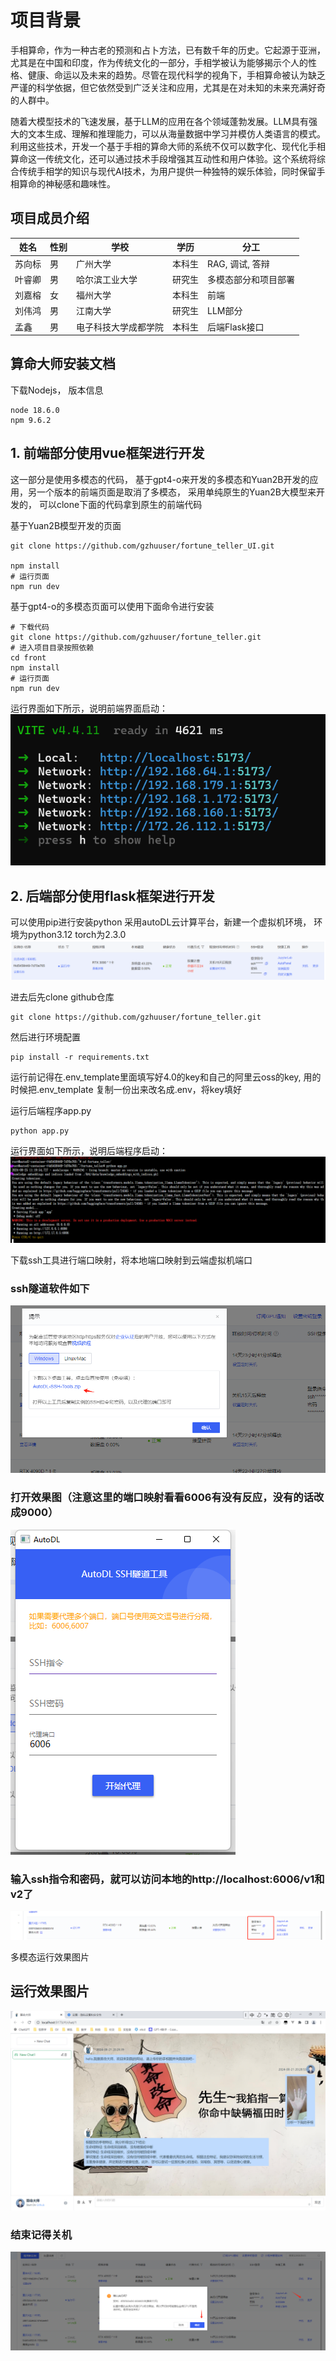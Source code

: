 # 项目背景

手相算命，作为一种古老的预测和占卜方法，已有数千年的历史。它起源于亚洲，尤其是在中国和印度，作为传统文化的一部分，手相学被认为能够揭示个人的性格、健康、命运以及未来的趋势。尽管在现代科学的视角下，手相算命被认为缺乏严谨的科学依据，但它依然受到广泛关注和应用，尤其是在对未知的未来充满好奇的人群中。



随着大模型技术的飞速发展，基于LLM的应用在各个领域蓬勃发展。LLM具有强大的文本生成、理解和推理能力，可以从海量数据中学习并模仿人类语言的模式。利用这些技术，开发一个基于手相的算命大师的系统不仅可以数字化、现代化手相算命这一传统文化，还可以通过技术手段增强其互动性和用户体验。这个系统将综合传统手相学的知识与现代AI技术，为用户提供一种独特的娱乐体验，同时保留手相算命的神秘感和趣味性。


## 项目成员介绍

| 姓名   | 性别 | 学校                 | 学历   | 分工                 |
| ------ | ---- | -------------------- | ------ | -------------------- |
| 苏向标 | 男   | 广州大学             | 本科生 | RAG, 调试, 答辩      |
| 叶睿卿 | 男   | 哈尔滨工业大学       | 研究生 | 多模态部分和项目部署 |
| 刘嘉榕 | 女   | 福州大学             | 本科生 | 前端                 |
| 刘伟鸿 | 男   | 江南大学             | 研究生 | LLM部分              |
| 孟鑫   | 男   | 电子科技大学成都学院 | 本科生 | 后端Flask接口   |


## 算命大师安装文档



下载Nodejs， 版本信息

```shell
node 18.6.0 
npm 9.6.2 
```



## 1. 前端部分使用vue框架进行开发

这一部分是使用多模态的代码， 基于gpt4-o来开发的多模态和Yuan2B开发的应用，另一个版本的前端页面是取消了多模态， 采用单纯原生的Yuan2B大模型来开发的， 可以clone下面的代码拿到原生的前端代码


基于Yuan2B模型开发的页面
```shell
git clone https://github.com/gzhuuser/fortune_teller_UI.git

npm install
# 运行页面
npm run dev
```

基于gpt4-o的多模态页面可以使用下面命令进行安装

```shell
# 下载代码
git clone https://github.com/gzhuuser/fortune_teller.git
# 进入项目目录按照依赖
cd front
npm install
# 运行页面
npm run dev
```

运行界面如下所示，说明前端界面启动：
![](./img/4.png)

## 2. 后端部分使用flask框架进行开发

可以使用pip进行安装python
采用autoDL云计算平台，新建一个虚拟机环境， 环境为python3.12 torch为2.3.0
![](./img/5.png)

进去后先clone github仓库

```shell
git clone https://github.com/gzhuuser/fortune_teller.git
```

然后进行环境配置

```shell
pip install -r requirements.txt
```

运行前记得在.env_template里面填写好4.0的key和自己的阿里云oss的key, 用的时候把.env_template 复制一份出来改名成.env，将key填好

运行后端程序app.py

```shell    
python app.py
```

运行界面如下所示，说明后端程序启动：
![](./img/6.png)

下载ssh工具进行端口映射，将本地端口映射到云端虚拟机端口

### ssh隧道软件如下

![](./img/7.png)

### 打开效果图（注意这里的端口映射看看6006有没有反应，没有的话改成9000）

![](./img/8.png)

### 输入ssh指令和密码，就可以访问本地的http://localhost:6006/v1和v2了

![](./img/9.png)

多模态运行效果图片

## 运行效果图片

![](./img/11.png)

### 结束记得关机

![](./img/10.png)

